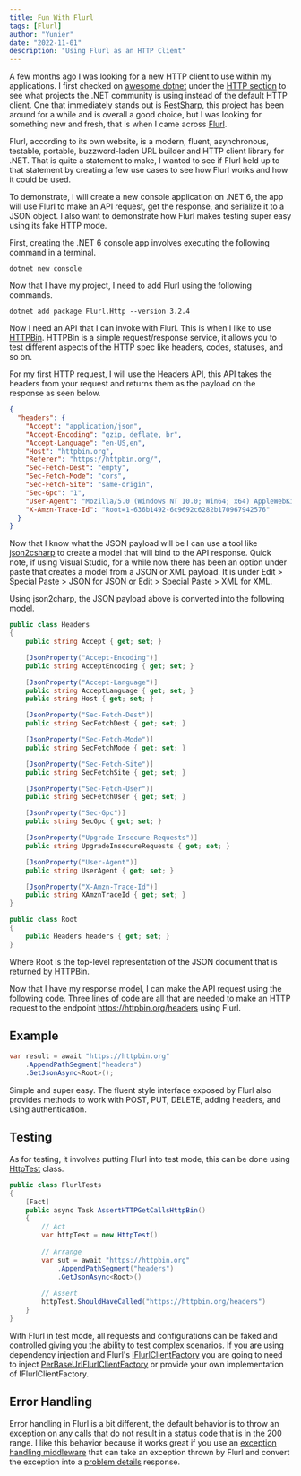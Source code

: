```yaml
---
title: Fun With Flurl
tags: [Flurl]
author: "Yunier"
date: "2022-11-01"
description: "Using Flurl as an HTTP Client"
---
```


A few months ago I was looking for a new HTTP client to use within my applications. I first checked on [awesome dotnet](https://github.com/quozd/awesome-dotnet) under the [HTTP section](https://github.com/quozd/awesome-dotnet#http) to see what projects the .NET community is using instead of the default HTTP client. One that immediately stands out is [RestSharp](https://github.com/restsharp/RestSharp), this project has been around for a while and is overall a good choice, but I was looking for something new and fresh, that is when I came across [Flurl](https://flurl.dev/).

Flurl, according to its own website, is a modern, fluent, asynchronous, testable, portable, buzzword-laden URL builder and HTTP client library for .NET. That is quite a statement to make, I wanted to see if Flurl held up to that statement by creating a few use cases to see how Flurl works and how it could be used.

To demonstrate, I will create a new console application on .NET 6, the app will use Flurl to make an API request, get the response, and serialize it to a JSON object. I also want to demonstrate how Flurl makes testing super easy using its fake HTTP mode.

First, creating the .NET 6 console app involves executing the following command in a terminal.

```shell
dotnet new console
```

Now that I have my project, I need to add Flurl using the following commands.

```shell
dotnet add package Flurl.Http --version 3.2.4
```

Now I need an API that I can invoke with Flurl. This is when I like to use [HTTPBin](https://httpbin.org/). HTTPBin is a simple request/response service, it allows you to test different aspects of the HTTP spec like headers, codes, statuses, and so on.

For my first HTTP request, I will use the Headers API, this API takes the headers from your request and returns them as the payload on the response as seen below.

```json
{
  "headers": {
    "Accept": "application/json",
    "Accept-Encoding": "gzip, deflate, br",
    "Accept-Language": "en-US,en",
    "Host": "httpbin.org",
    "Referer": "https://httpbin.org/",
    "Sec-Fetch-Dest": "empty",
    "Sec-Fetch-Mode": "cors",
    "Sec-Fetch-Site": "same-origin",
    "Sec-Gpc": "1",
    "User-Agent": "Mozilla/5.0 (Windows NT 10.0; Win64; x64) AppleWebKit/537.36 (KHTML, like Gecko) Chrome/107.0.0.0 Safari/537.36",
    "X-Amzn-Trace-Id": "Root=1-636b1492-6c9692c6282b170967942576"
  }
}
```

Now that I know what the JSON payload will be I can use a tool like [json2csharp](https://json2csharp.com/) to create a model that will bind to the API response. Quick note, if using Visual Studio, for a while now there has been an option under paste that creates a model from a JSON or XML payload. It is under Edit > Special Paste > JSON for JSON or Edit > Special Paste > XML for XML.

Using json2charp, the JSON payload above is converted into the following model.

```c#
public class Headers
{
    public string Accept { get; set; }

    [JsonProperty("Accept-Encoding")]
    public string AcceptEncoding { get; set; }

    [JsonProperty("Accept-Language")]
    public string AcceptLanguage { get; set; }
    public string Host { get; set; }

    [JsonProperty("Sec-Fetch-Dest")]
    public string SecFetchDest { get; set; }

    [JsonProperty("Sec-Fetch-Mode")]
    public string SecFetchMode { get; set; }

    [JsonProperty("Sec-Fetch-Site")]
    public string SecFetchSite { get; set; }

    [JsonProperty("Sec-Fetch-User")]
    public string SecFetchUser { get; set; }

    [JsonProperty("Sec-Gpc")]
    public string SecGpc { get; set; }

    [JsonProperty("Upgrade-Insecure-Requests")]
    public string UpgradeInsecureRequests { get; set; }

    [JsonProperty("User-Agent")]
    public string UserAgent { get; set; }

    [JsonProperty("X-Amzn-Trace-Id")]
    public string XAmznTraceId { get; set; }
}

public class Root
{
    public Headers headers { get; set; }
}
```

Where Root is the top-level representation of the JSON document that is returned by HTTPBin.

Now that I have my response model, I can make the API request using the following code. Three lines of code are all that are needed to make an HTTP request to the endpoint <https://httpbin.org/headers> using Flurl.

## Example

```csharp
var result = await "https://httpbin.org"
    .AppendPathSegment("headers")
    .GetJsonAsync<Root>();
```

Simple and super easy. The fluent style interface exposed by Flurl also provides methods to work with POST, PUT, DELETE, adding headers, and using authentication.

## Testing

As for testing, it involves putting Flurl into test mode, this can be done using [HttpTest](https://github.com/tmenier/Flurl/blob/dev/src/Flurl.Http/Testing/HttpTest.cs) class.

```c#
public class FlurlTests
{
    [Fact]
    public async Task AssertHTTPGetCallsHttpBin()
    {
        // Act
        var httpTest = new HttpTest()
        
        // Arrange
        var sut = await "https://httpbin.org"
            .AppendPathSegment("headers")
            .GetJsonAsync<Root>()
        
        // Assert
        httpTest.ShouldHaveCalled("https://httpbin.org/headers")
    }
}
```

With Flurl in test mode, all requests and configurations can be faked and controlled giving you the ability to test complex scenarios. If you are using dependency injection and Flurl's [IFlurlClientFactory](https://github.com/tmenier/Flurl/blob/dev/src/Flurl.Http/Configuration/IFlurlClientFactory.cs) you are going to need to inject [PerBaseUrlFlurlClientFactory](https://github.com/tmenier/Flurl/blob/dev/src/Flurl.Http/Configuration/PerBaseUrlFlurlClientFactory.cs) or provide your own implementation of IFlurlClientFactory.

## Error Handling

Error handling in Flurl is a bit different, the default behavior is to throw an exception on any calls that do not result in a status code that is in the 200 range. I like this behavior because it works great if you use an [exception handling middleware](/post/2020/json-api-exception-handling-middleware/) that can take an exception thrown by Flurl and convert the exception into a [problem details](/post/2021/problem-details-for-http-apis/) response.
